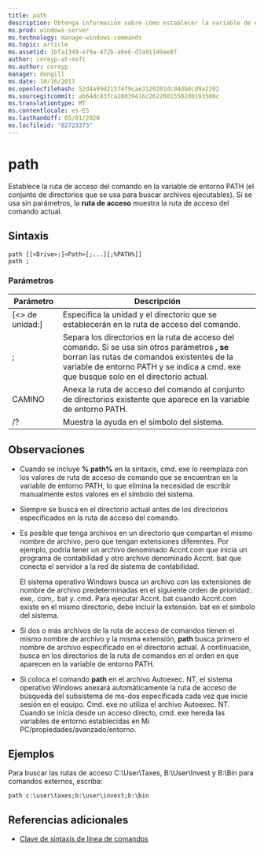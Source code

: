 ```yaml
---
title: path
description: Obtenga información sobre cómo establecer la variable de entorno PATH.
ms.prod: windows-server
ms.technology: manage-windows-commands
ms.topic: article
ms.assetid: 1bfa1349-e79a-472b-a9e6-d7a91149ae8f
author: coreyp-at-msft
ms.author: coreyp
manager: dongill
ms.date: 10/16/2017
ms.openlocfilehash: 52d4a99d21574f9cae3120201dcd4db0cd9a2202
ms.sourcegitcommit: ab64dc83fca28039416c26226815502d0193500c
ms.translationtype: MT
ms.contentlocale: es-ES
ms.lasthandoff: 05/01/2020
ms.locfileid: "82723373"
---
```

# <a name="path"></a>path



Establece la ruta de acceso del comando en la variable de entorno PATH (el conjunto de directorios que se usa para buscar archivos ejecutables). Si se usa sin parámetros, la **ruta de acceso** muestra la ruta de acceso del comando actual.



## <a name="syntax"></a>Sintaxis

```
path [[<Drive>:]<Path>[;...][;%PATH%]]
path ;
```

### <a name="parameters"></a>Parámetros

|     Parámetro     |                                                                                                     Descripción                                                                                                      |
|-------------------|----------------------------------------------------------------------------------------------------------------------------------------------------------------------------------------------------------------------|
| [\<> de unidad:]<Path> |                                                                            Especifica la unidad y el directorio que se establecerán en la ruta de acceso del comando.                                                                             |
|         ;         | Separa los directorios en la ruta de acceso del comando. Si se usa sin otros parámetros **, se** borran las rutas de comandos existentes de la variable de entorno PATH y se indica a cmd. exe que busque solo en el directorio actual. |
|      CAMINO       |                                                         Anexa la ruta de acceso del comando al conjunto de directorios existente que aparece en la variable de entorno PATH.                                                         |
|        /?         |                                                                                         Muestra la ayuda en el símbolo del sistema.                                                                                         |

## <a name="remarks"></a>Observaciones

-   Cuando se incluye **% path%** en la sintaxis, cmd. exe lo reemplaza con los valores de ruta de acceso de comando que se encuentran en la variable de entorno PATH, lo que elimina la necesidad de escribir manualmente estos valores en el símbolo del sistema.
-   Siempre se busca en el directorio actual antes de los directorios especificados en la ruta de acceso del comando.
-   Es posible que tenga archivos en un directorio que compartan el mismo nombre de archivo, pero que tengan extensiones diferentes. Por ejemplo, podría tener un archivo denominado Accnt.com que inicia un programa de contabilidad y otro archivo denominado Accnt. bat que conecta el servidor a la red de sistema de contabilidad.

    El sistema operativo Windows busca un archivo con las extensiones de nombre de archivo predeterminadas en el siguiente orden de prioridad:. exe,. com,. bat y. cmd. Para ejecutar Accnt. bat cuando Accnt.com existe en el mismo directorio, debe incluir la extensión. bat en el símbolo del sistema.
-   Si dos o más archivos de la ruta de acceso de comandos tienen el mismo nombre de archivo y la misma extensión, **path** busca primero el nombre de archivo especificado en el directorio actual. A continuación, busca en los directorios de la ruta de comandos en el orden en que aparecen en la variable de entorno PATH.
-   Si coloca el comando **path** en el archivo Autoexec. NT, el sistema operativo Windows anexará automáticamente la ruta de acceso de búsqueda del subsistema de ms-dos especificada cada vez que inicie sesión en el equipo. Cmd. exe no utiliza el archivo Autoexec. NT. Cuando se inicia desde un acceso directo, cmd. exe hereda las variables de entorno establecidas en Mi PC/propiedades/avanzado/entorno.

## <a name="examples"></a><a name="BKMK_examples"></a>Ejemplos

Para buscar las rutas de acceso C:\User\Taxes, B:\User\Invest y B:\Bin para comandos externos, escriba:

`path c:\user\taxes;b:\user\invest;b:\bin`

## <a name="additional-references"></a>Referencias adicionales

- [Clave de sintaxis de línea de comandos](command-line-syntax-key.md)